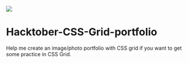
<img src="https://media.giphy.com/media/lJNoBCvQYp7nq/giphy.gif">

# Hacktober-CSS-Grid-portfolio
Help me create an image/photo portfolio with CSS grid if you want to get some practice in CSS Grid.
